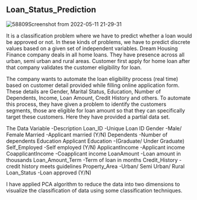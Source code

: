 ## Loan_Status_Prediction
![58809Screenshot from 2022-05-11 21-29-31](https://github.com/YAMUNAVV/Loan_Status_Prediction/assets/124666569/773f8694-bd40-4237-b290-26ce78e3391f)

It is a classification problem where we have to predict whether a loan would be approved or not. In these kinds of problems, we have to predict discrete values based on a given set of independent variables.
Dream Housing Finance company deals in all home loans. They have presence across all urban, semi urban and rural areas. Customer first apply for home loan after that company validates the customer eligibility for loan.

The company wants to automate the loan eligibility process (real time) based on customer detail provided while filling online application form. These details are Gender, Marital Status, Education, Number of Dependents, Income, Loan Amount, Credit History and others. To automate this process, they have given a problem to identify the customers segments, those are eligible for loan amount so that they can specifically target these customers. Here they have provided a partial data set.

The Data
Variable	                         -Description
Loan_ID 	                         -Unique Loan ID
Gender	                           -Male/ Female
Married	                           -Applicant married (Y/N)
Dependents	                       -Number of dependents
Education	Applicant Education      -(Graduate/ Under Graduate)
Self_Employed	                     -Self employed (Y/N)
ApplicantIncome	                   -Applicant income
CoapplicantIncome	                 -Coapplicant income
LoanAmount	                       -Loan amount in thousands
Loan_Amount_Term	                 -Term of loan in months
Credit_History	                   -credit history meets guidelines
Property_Area	                     -Urban/ Semi Urban/ Rural
Loan_Status	                       -Loan approved (Y/N)

I have applied PCA algorithm to reduce the data into two dimensions to visualize the classification of data using some classification techniques.
